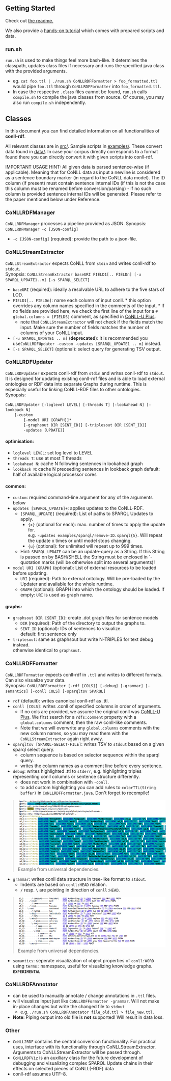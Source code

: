 ## Getting Started
Check out [the readme.](../README.md)

We also provide a [hands-on tutorial](./examples) which comes with prepared scripts and data.

### run.sh
`run.sh` is used to make things feel more bash-like. It determines the classpath, updates class files if necessary and runs the specified java class with the provided arguments. 
* eg. `cat foo.ttl | ./run.sh CoNLLRDFFormatter > foo_formatted.ttl` would pipe `foo.ttl` through `CoNLLRDFFormatter` into `foo_formatted.ttl`.
* In case the respective `.class` files cannot be found, `run.sh` calls `compile.sh` to compile the java classes from source. Of course, you may also run `compile.sh` independently.

## Classes
In this document you can find detailed information on all functionalities of **conll-rdf**.

All relevant classes are in [src/](../src/org/acoli/conll/rdf). Sample scripts in [examples/](../examples). These convert data found in [data/](../data/ud/UD_English-master). In case your corpus directly corresponds to a format found there you can directly convert it with given scripts into conll-rdf. 

IMPORTANT USAGE HINT: All given data is parsed sentence-wise (if applicable). Meaning that for CoNLL data as input a newline is considered as a sentence boundary marker (in regard to the CoNLL data model). The ID column (if present) must contain sentence internal IDs (if this is not the case this column must be renamed before conversion/parsing) - if no such column is provided sentence internal IDs will be generated. Please refer to the paper mentioned below under Reference.

### CoNLLRDFManager
`CoNLLRDFManager` processes a pipeline provided as JSON.
Synopsis: `CoNLLRDFManager -c [JSON-config]`
* `-c [JSON-config]` (required): provide the path to a json-file.

### CoNLLStreamExtractor
`CoNLLStreamExtractor` expects CoNLL from `stdin` and writes conll-rdf to `stdout`.  
Synopsis: ```CoNLLStreamExtractor baseURI FIELD1[.. FIELDn] [-u SPARQL_UPDATE1..m] [-s SPARQL_SELECT]```

* `baseURI` (required): ideally a resolvable URL to adhere to the five stars of LOD.
* `FIELD1[.. FIELDn]`: name each column of input conll.
       * this option overrides any column names specified in the comments of the input.
       * If no fields are provided here, we check the first line of the input for a `# global.columns = [FIELDS]` comment, as specified in [CoNLL-U Plus](https://universaldependencies.org/ext-format.html).
	* note that `CoNLLStreamExtractor` will not check if the fields match the input. Make sure the number of fields matches the number of columns of your CoNLL input. 
* `[-u SPARQL_UPDATE1 .. m]` (**deprecated**): It is recommended you use`CoNLLRDFUpdater -custom -updates [SPARQL_UPDATE1 .. m]` instead.
* `[-s SPARQL_SELECT]` (optional): select query for generating TSV output.

### CoNLLRDFUpdater
`CoNLLRDFUpdater` expects conll-rdf from `stdin` and writes conll-rdf to `stdout`. It is designed for updating existing conll-rdf files and is able to load external ontologies or RDF data into separate Graphs during runtime. This is especially useful for linking CoNLL-RDF files to other ontologies.  
Synopsis:
```
CoNLLRDFUpdater [-loglevel LEVEL] [-threads T] [-lookahead N] [-lookback N]
	[-custom
		[-model URI [GRAPH]]*
		[-graphsout DIR [SENT_ID]] [-triplesout DIR [SENT_ID]]
		-updates [UPDATE]]
```
#### optimisation:
* `loglevel LEVEL`: set log level to LEVEL
* `threads T`: use at most T threads
* `lookahead N`: cache N following sentences in lookahead graph
* `lookback N`: cache N preceeding sentences in lookback graph
             default: half of available logical processor cores

#### common:
* `custom`: required command-line argument for any of the arguments below
* `updates [SPARQL_UPDATE]+`: applies updates to the CoNLL-RDF.
  * `[SPARQL_UPDATE]` (required): List of paths to SPARQL Updates to apply.
	* `{x}` (optional for each): max. number of times to apply the update for.  
	e.g. `-updates examples/sparql/remove-ID.sparql{5}`. Will repeat the update x times or until model stops changing.
	* `{u}` (optional): for unlimited will repeat up to 999 times.
  * Hint: `SPARQL_UPDATE` can be an update-query as a String. If this String is passed on by BASH/SHELL the String must be enclosed in \`-quotation marks (will be otherwise split into several arguments)!
* `model URI [GRAPH]` (optional): List of external resources to be loaded before updating.
	* `URI` (required): Path to external ontology. Will be pre-loaded by the Updater and available for the whole runtime.
	* `GRAPH` (optional): GRAPH into which the ontology should be loaded. If empty: `URI` is used as graph name.

#### graphs:
* `graphsout DIR [SENT_ID]`: create .dot graph files for sentence models
  * `DIR` (required): Path of the directory to output the graphs to.
  * `SENT_ID` (optional): IDs of sentences to visualize.  
  default: first sentence only
* `triplesout`: same as graphsout but write N-TRIPLES for text debug instead.  
otherwise identical to `graphsout`.

### CoNLLRDFFormatter
`CoNLLRDFFormatter` expects conll-rdf in `.ttl` and writes to different formats. Can also visualize your data.  
Synopsis: ```CoNLLRDFFormatter [-rdf [COLS]] [-debug] [-grammar] [-semantics] [-conll COLS] [-sparqltsv SPARQL]```

* `rdf` (default): writes canonical conll-rdf as .ttl.
* `conll [COLS]`: writes .conll of specified columns in order of arguments. 
  * If no cols are provided, we assume the original conll was [CoNLL-U Plus](https://universaldependencies.org/ext-format.html).
    We first search for a `rdfs:comment` property with a `global.columns` comment, then the raw conll-like comments.
  * Note that we will overwrite any `global.columns` comments with the new column names, so you may read them with the `CoNLLStreamExtractor` again right away.
* `sparqltsv [SPARQL-SELECT-FILE]`: writes TSV to `stdout` based on a given sparql select query.
  * column sequence is based on selector sequence within the sparql query.
  * writes the column names as a comment line before every sentence.
* `debug`: writes highlighted .ttl to `stderr`, e.g. highlighting triples representing conll columns or sentence structure differently. 
  * does not work in combination with `-conll`.
  * to add custom highlighting you can add rules to `colorTTL(String buffer)` in `CoNLLRDFFormatter.java`. Don't forget to recompile!
> ![-debug](img/conllrdfformatter-debug.png)  
> Example from universal dependencies.

* `grammar`: writes conll data structure in tree-like format to `stdout`.
  * Indents are based on `conll:HEAD` relation.
  * `/` resp. `\` are pointing in direction of `conll:HEAD`.
> ![-grammar](img/conllrdfformatter-grammar.png)  
> Example from universal dependencies.
> 
* `semantics`: seperate visualization of object properties of `conll:WORD` using `terms:` namespace, useful for visualizing knowledge graphs. **`EXPERIMENTAL`**

### CoNLLRDFAnnotator
* can be used to manually annotate / change annotations in `.ttl` files. 
* will visualize input just like `CoNLLRDFFormatter -grammar`. Will not make in-place changes but write the changed file to `stdout`
  * e.g. `./run.sh CoNLLRDFAnnotator file_old.ttl > file_new.ttl`.
* **Note**: Piping output into old file is **not** supported! Will result in data loss.

### Other
* `CoNLL2RDF` contains the central conversion functionality. For practical uses, interface with its functionality through CoNLLStreamExtractor. Arguments to CoNLLStreamExtractor will be passed through.
* `CoNLLRDFViz` is an auxiliary class for the future development of debugging and visualizing complex SPARQL Update chains in their effects on selected pieces of CoNLL(-RDF) data
* conll-rdf assumes UTF-8.
